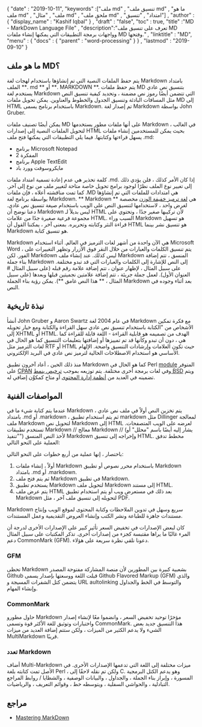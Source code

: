 {
  "date" : "2019-10-11",
  "keywords" :["ملف md" , "تنسيق ملف md" , "ما هو ملف md" , "ملف" , "مثال md" , "ملحق ملف md" , "امتداد" , "تنسيق"] ,
  "author" : {
    "display_name" : "Kashif Iqbal"
} ,
  "draft" : "false",
  "toc" : true,
  "title" :"MD - MarkDown Language File" ,
  "description":"تعرف على تنسيق ملف MD وواجهات برمجة التطبيقات التي يمكنها إنشاء ملفات MD وفتحها." ,
  "linktitle" : "MD",
  "menu" : {
    "docs" : {
      "parent" : "word-processing"
}
} ,
  "lastmod" : "2019-09-10"
}

## ما هو ملف MD؟

يتم حفظ الملفات النصية التي تم إنشاؤها باستخدام لهجات لغة Markdown بامتداد الملف **. md ** أو **. MARKDOWN **. يتم حفظ ملفات MD بتنسيق نص عادي يستخدم لغة Markdown التي تتضمن أيضًا رموز نص مضمنة ، وتحديد كيفية تنسيق النص مثل المسافات البادئة وتنسيق الجدول والخطوط والعناوين. يمكن تحويل ملفات MD إلى HTML باستخدام برنامج يسمى Markdown. تم إصدار لغة Markdown بواسطة John Gruber.

يمكن أيضًا تصنيف ملفات MD على أنها ملفات مطور يستخدمها Markdown في الغالب ، لتحويل الملفات النصية إلى إصدارات HTML بحيث يمكن للمستخدمين إنشاء ملفات يسهل قراءتها وكتابتها. فيما يلي التطبيقات التي يمكنها فتح ملف .md:

* برنامج Microsoft Notepad
* المفكرة 2
* برنامج Apple TextEdit
* مايكروسوفت وورد باد

كلمة تحذير هي عدم إعادة تسمية امتداد ملفات .md. إذا كان الأمر كذلك ، فلن يؤدي ذلك إلى تغيير نوع الملف نظرًا لوجود برامج تحويل خاصة متاحة لتغيير ملف من نوع إلى آخر. كما تمت مناقشته أعلاه ، فإن ملفات .MD هي امتدادات للملفات التي تم إنشاؤها بواسطة برنامج لغة Markdown. ** Markdown ** هي [لغة ترميز خفيفة الوزن](https://en.wikipedia.org/wiki/Lightweight_markup_language) مخصصة لغرض واحد ، لاستخدامها لتنسيق النص على الويب باستخدام صيغة تنسيق نص عادي. دعنا نوضح أن Markdown ليس بديلاً لـ HTML لأن تركيبها صغير جدًا ، وتحتوي على مجموعة فرعية صغيرة جدًا من علامات HTML. السبب وراء Markdown هو تسهيل قراءة النثر وكتابته وتحريره. بمعنى آخر ، يمكننا القول أن HTML هو تنسيق نشر بينما Markdown هو تنسيق كتابة.

Markdown هي الآن واحدة من أشهر لغات الترميز في العالم. أثناء استخدام Microsoft Word ، يتم تنسيق الكلمات والعبارات من خلال النقر فوق الأزرار وتظهر التغييرات على الفور. لكن Markdown ليس كذلك. عند إنشاء ملف Markdown المنسق ، تتم إضافة بناء جملة Markdown إلى النص للإشارة إلى الكلمات والعبارات التي قد تبدو مختلفة. على سبيل المثال ، لإظهار عنوان ، تتم إضافة علامة رقم قبله (على سبيل المثال # العنوان الأول). لعمل جملة جريئة ، تتم إضافة علامتين نجميتين قبلها وبعدها (على سبيل المثال ، ** هذا النص غامق **). يمكن رؤية بناء الجملة Markdown بعد أثناء وجوده في النص.

## نبذة تاريخية

أنشأ John Gruber و Aaron Swartz في عام 2004 لغة Markdown مع فكرة تمكين الأشخاص من "الكتابة باستخدام تنسيق نص عادي سهل القراءة والكتابة ومع خيار تحويله إلى XHTML أو HTML. الهدف من تصميمه هو قابلية القراءة - اللغة قابلة للقراءة كما هي ، دون أن تبدو وكأنها قد تم تمييزها أو إضافتها بتعليمات التنسيق كما هو الحال في لغات الترميز مثل RTF أو HTML حيث تكون العلامات وإرشادات التنسيق واضحة. الإلهام الأساسي هو استخدام الاصطلاحات الحالية لترميز نص عادي في البريد الإلكتروني.

منذ ذلك الحين ، أعاد آخرون تطبيق Markdown كما هو الحال في Perl [module](https://en.wikipedia.org/wiki/Modular_programming) المتوفر على [CPAN](https://en.wikipedia.org/wiki/CPAN) وفي لغات برمجة أخرى مختلفة. يتم توزيعه بموجب [ترخيص بنمط BSD](https://en.wikipedia.org/wiki/BSD_license) ويتم تضمينه في العديد من [أنظمة إدارة المحتوى](https://en.wikipedia.org/wiki/Content_management_system) أو متاح كمكوِّن إضافي له.

## المواصفات الفنية

عندما يتم كتابة شيء ما في Markdown ، يتم تخزين النص أولاً في ملف نص عادي بامتداد .md أو .markdown ، ثم يتم استخدام تطبيق markdown مثل Dillinger لمعالجة ملف Markdown لتحويل نص Markdown إلى HTML لعرضه على الويب المتصفحات. تستخدم تطبيقات Markdown // معالج Markdown // (يشار إليه أيضًا باسم "محلل" أو "تنفيذ") لأخذ النص المنسق Markdown وإخراجه إلى تنسيق HTML. مخطط تدفق العملية على النحو التالي:

باختصار ، إنها عملية من أربع خطوات على النحو التالي:

1. أولاً ، إنشاء ملفات Markdown باستخدام محرر نصوص أو تطبيق Markdown بامتداد .md أو .markdown.
1. ثم يتم فتح ملف Markdown في تطبيق Markdown.
1. يستخدم تطبيق Markdown لتحويل ملف Markdown إلى مستند HTML.
1. يتم عرض ملف HTML بعد ذلك في مستعرض ويب أو يتم استخدام تطبيق Markdown لتحويله إلى تنسيق ملف آخر ، مثل PDF.

Markdown سريع وسهل في تدوين الملاحظات وكتابة المحتوى لموقع الويب وإنتاج مستندات جاهزة للطباعة ونشر الكتب وإنشاء العروض التقديمية وعمل المستندات.

كان لبعض الإصدارات في تخفيض السعر تأثير كبير على الإصدارات الأخرى لدرجة أن المرء غالبًا ما يراها مقتبسة كجزء من إصدارات أخرى. تذكر المكتبات على سبيل المثال دعم CommonMark (GFM). دعونا نلقي نظرة سريعة على هؤلاء.

### GFM
تحظى Markdown بشعبية كبيرة بين المطورين لأن منصة المشاركة مفتوحة المصدر Github قبلت اللغة ووسعتها بإصدار يسمى Github Flavored Markup (GFM) والذي يتضمن كتل الشفرات المسيجة و URL aultolinking والتوسط في الخط والجداول وإنشاء المهام.

### CommonMark
حاول مطورو Markdown مؤخرًا توحيد تخفيض السعر ، وانضموا معًا لإنشاء إصدار واختبارات وتوثيق للغة الأكثر قوة وتسمى CommonMark. هذا التنسيق جديد بعض الشيء ولا يدعم الكثير من الميزات ، ولكن ستتم إضافة العديد من ميزات MultiMarkdown قريبًا.

### تعدد Markdown
أضاف Multi-Markdown ميزات مختلفة إلى اللغة التي تدعمها الإصدارات الأخرى. في الأصل تمت كتابته بلغة Perl ، ولكن تم نقله لاحقًا إلى C. وهو يدعم الكتل البرمجية المسورة ، وإبراز بناء الجملة ، والجداول ، والبيانات الوصفية ، والشظايا / روابط المراجع التبادلية ، والحواشي السفلية ، ويتوسطه خط ، وقوائم التعريف ، والرياضيات.

## مراجع

* [Mastering MarkDown](https://docs.github.com/en/get-started/writing-on-github/getting-started-with-writing-and-formatting-on-github/basic-writing-and-formatting-syntax)

